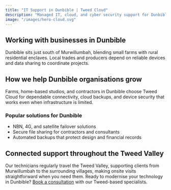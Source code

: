 ```yaml
---
title: "IT Support in Dunbible | Tweed Cloud"
description: "Managed IT, cloud, and cyber security support for Dunbible businesses throughout the Tweed Valley."
image: "/images/hero-cloud.svg"
---
```


## Working with businesses in Dunbible
Dunbible sits just south of Murwillumbah, blending small farms with rural residential enclaves. Local trades and producers depend on reliable devices and data sharing to coordinate projects.

## How we help Dunbible organisations grow
Farms, home-based studios, and contractors in Dunbible choose Tweed Cloud for dependable connectivity, cloud backups, and device security that works even when infrastructure is limited.

### Popular solutions for Dunbible
- NBN, 4G, and satellite failover solutions
- Secure file sharing for contractors and consultants
- Automated backups that protect design and financial records

## Connected support throughout the Tweed Valley
Our technicians regularly travel the Tweed Valley, supporting clients from Murwillumbah to the surrounding villages, making onsite visits straightforward when you need them. Ready to modernise your technology in Dunbible? [Book a consultation](/consultation/) with our Tweed-based specialists.
